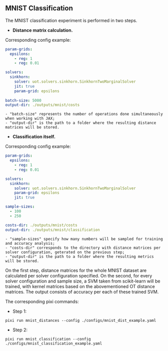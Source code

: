 ## MNIST Classification

The MNIST classification experiment is performed in two steps.

- **Distance matrix calculation.**

Corresponding config example:

```yaml
param-grids:
  epsilons:
    - reg: 1
    - reg: 0.01

solvers:
  sinkhorn:
    solver: uot.solvers.sinkhorn.SinkhornTwoMarginalSolver
    jit: true
    param-grid: epsilons
  
batch-size: 5000
output-dir: ./outputs/mnist/costs
```

    - "batch-size" represents the number of operations done simultaneously when working with JAX;
    - "output-dir" is the path to a folder where the resulting distance matrices will be stored.

- **Classification itself.**

Corresponding config example:

```yaml
param-grids:
  epsilons:
    - reg: 1
    - reg: 0.01

solvers:
  sinkhorn:
    solver: uot.solvers.sinkhorn.SinkhornTwoMarginalSolver
    param-grid: epsilons
    jit: true

sample-sizes:
  - 100
  - 250

costs-dir: ./outputs/mnist/costs
output-dir: ./outputs/mnist/classification
```

    - "sample-sizes" specify how many numbers will be sampled for training and accuracy analysis;
    - "costs-dir" corresponds to the directory with distance matrices per solver configuration, geterated on the previous step;
    - "output-dir" is the path to a folder where the resulting metrics will be stored.


On the first step, distance matrices for the whole MNIST dataset are calculated per solver configuration specified.
On the second, for every solver configuration and sample size, a SVM taken from scikit-learn will be trained, with kernel matrices based on the abovementioned OT distance matrices. The output consists of accuracy per each of these trained SVM.


The corresponding pixi commands:

- Step 1:
```
pixi run mnist_distances --config ./configs/mnist_dist_example.yaml
```

- Step 2:
```
pixi run mnist_classification --config ./configs/mnist_classification_example.yaml
```
